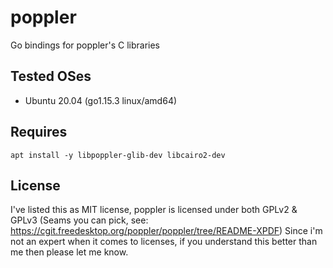 # poppler
Go bindings for poppler's C libraries

## Tested OSes
* Ubuntu 20.04 (go1.15.3 linux/amd64)

## Requires
`apt install -y libpoppler-glib-dev libcairo2-dev`

## License
I've listed this as MIT license, poppler is licensed under both GPLv2 & GPLv3 (Seams you can pick, see: https://cgit.freedesktop.org/poppler/poppler/tree/README-XPDF) Since i'm not an expert when it comes to licenses, if you understand this better than me then please let me know.

